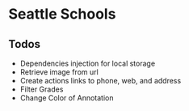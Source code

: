 # Seattle Schools

## Todos
- Dependencies injection for local storage
- Retrieve image from url
- Create actions links to phone, web, and address
- Filter Grades
- Change Color of Annotation